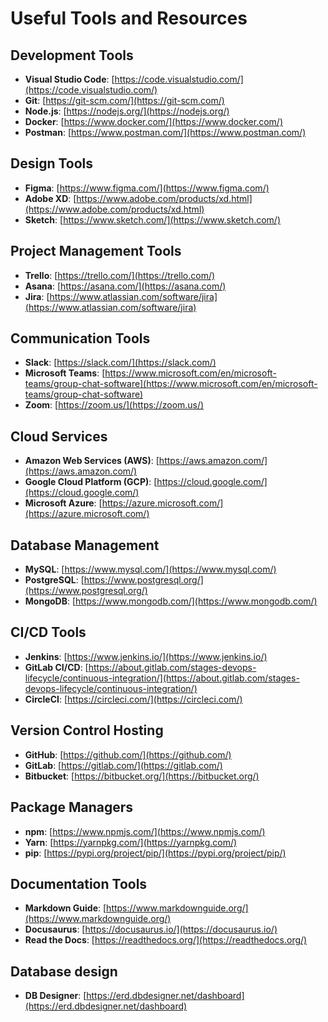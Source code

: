 # Useful Tools and Resources

## Development Tools

- **Visual Studio Code**: [https://code.visualstudio.com/](https://code.visualstudio.com/)
- **Git**: [https://git-scm.com/](https://git-scm.com/)
- **Node.js**: [https://nodejs.org/](https://nodejs.org/)
- **Docker**: [https://www.docker.com/](https://www.docker.com/)
- **Postman**: [https://www.postman.com/](https://www.postman.com/)

## Design Tools

- **Figma**: [https://www.figma.com/](https://www.figma.com/)
- **Adobe XD**: [https://www.adobe.com/products/xd.html](https://www.adobe.com/products/xd.html)
- **Sketch**: [https://www.sketch.com/](https://www.sketch.com/)

## Project Management Tools

- **Trello**: [https://trello.com/](https://trello.com/)
- **Asana**: [https://asana.com/](https://asana.com/)
- **Jira**: [https://www.atlassian.com/software/jira](https://www.atlassian.com/software/jira)

## Communication Tools

- **Slack**: [https://slack.com/](https://slack.com/)
- **Microsoft Teams**: [https://www.microsoft.com/en/microsoft-teams/group-chat-software](https://www.microsoft.com/en/microsoft-teams/group-chat-software)
- **Zoom**: [https://zoom.us/](https://zoom.us/)

## Cloud Services

- **Amazon Web Services (AWS)**: [https://aws.amazon.com/](https://aws.amazon.com/)
- **Google Cloud Platform (GCP)**: [https://cloud.google.com/](https://cloud.google.com/)
- **Microsoft Azure**: [https://azure.microsoft.com/](https://azure.microsoft.com/)

## Database Management

- **MySQL**: [https://www.mysql.com/](https://www.mysql.com/)
- **PostgreSQL**: [https://www.postgresql.org/](https://www.postgresql.org/)
- **MongoDB**: [https://www.mongodb.com/](https://www.mongodb.com/)

## CI/CD Tools

- **Jenkins**: [https://www.jenkins.io/](https://www.jenkins.io/)
- **GitLab CI/CD**: [https://about.gitlab.com/stages-devops-lifecycle/continuous-integration/](https://about.gitlab.com/stages-devops-lifecycle/continuous-integration/)
- **CircleCI**: [https://circleci.com/](https://circleci.com/)

## Version Control Hosting

- **GitHub**: [https://github.com/](https://github.com/)
- **GitLab**: [https://gitlab.com/](https://gitlab.com/)
- **Bitbucket**: [https://bitbucket.org/](https://bitbucket.org/)

## Package Managers

- **npm**: [https://www.npmjs.com/](https://www.npmjs.com/)
- **Yarn**: [https://yarnpkg.com/](https://yarnpkg.com/)
- **pip**: [https://pypi.org/project/pip/](https://pypi.org/project/pip/)

## Documentation Tools

- **Markdown Guide**: [https://www.markdownguide.org/](https://www.markdownguide.org/)
- **Docusaurus**: [https://docusaurus.io/](https://docusaurus.io/)
- **Read the Docs**: [https://readthedocs.org/](https://readthedocs.org/)

## Database design

- **DB Designer**: [https://erd.dbdesigner.net/dashboard](https://erd.dbdesigner.net/dashboard)
